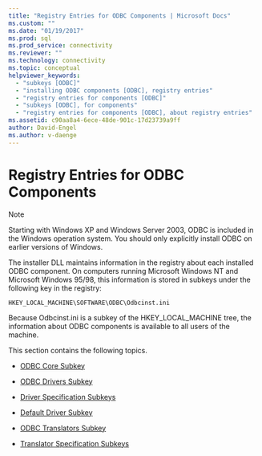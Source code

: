 ```yaml
---
title: "Registry Entries for ODBC Components | Microsoft Docs"
ms.custom: ""
ms.date: "01/19/2017"
ms.prod: sql
ms.prod_service: connectivity
ms.reviewer: ""
ms.technology: connectivity
ms.topic: conceptual
helpviewer_keywords: 
  - "subkeys [ODBC]"
  - "installing ODBC components [ODBC], registry entries"
  - "registry entries for components [ODBC]"
  - "subkeys [ODBC], for components"
  - "registry entries for components [ODBC], about registry entries"
ms.assetid: c90aa8a4-6ece-48de-901c-17d23739a9ff
author: David-Engel
ms.author: v-daenge
---
```

# Registry Entries for ODBC Components
> [!NOTE]  
>  Starting with Windows XP and Windows Server 2003, ODBC is included in the Windows operation system. You should only explicitly install ODBC on earlier versions of Windows.  
  
 The installer DLL maintains information in the registry about each installed ODBC component. On computers running Microsoft Windows NT and Microsoft Windows 95/98, this information is stored in subkeys under the following key in the registry:  

 ```console
 HKEY_LOCAL_MACHINE\SOFTWARE\ODBC\Odbcinst.ini
 ```

 Because Odbcinst.ini is a subkey of the HKEY_LOCAL_MACHINE tree, the information about ODBC components is available to all users of the machine.  
  
 This section contains the following topics.  
  
-   [ODBC Core Subkey](../../../odbc/reference/install/odbc-core-subkey.md)  
  
-   [ODBC Drivers Subkey](../../../odbc/reference/install/odbc-drivers-subkey.md)  
  
-   [Driver Specification Subkeys](../../../odbc/reference/install/driver-specification-subkeys.md)  
  
-   [Default Driver Subkey](../../../odbc/reference/install/default-driver-subkey.md)  
  
-   [ODBC Translators Subkey](../../../odbc/reference/install/odbc-translators-subkey.md)  
  
-   [Translator Specification Subkeys](../../../odbc/reference/install/translator-specification-subkeys.md)
